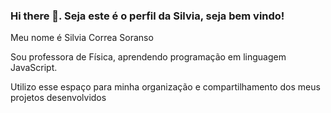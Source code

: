### Hi there 👋. Seja  este é o perfil da Silvia, seja bem vindo!

Meu nome é Silvia Correa Soranso 

Sou professora de Física, aprendendo programação  em  linguagem JavaScript.

Utilizo esse espaço para minha organização e compartilhamento dos meus projetos desenvolvidos


<!--
**silco1980/silco1980** is a ✨ _special_ ✨ repository because its `README.md` (this file) appears on your GitHub profile.

Here are some ideas to get you started:

- 🔭 I’m currently working on ...
- 🌱 I’m currently learning ...
- 👯 I’m looking to collaborate on ...
- 🤔 I’m looking for help with ...
- 💬 Ask me about ...
- 📫 How to reach me: ...
- 😄 Pronouns: ...
- ⚡ Fun fact: ...
-->
